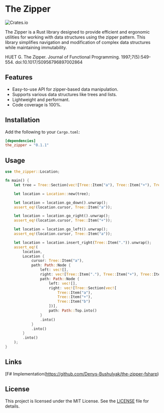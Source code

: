 # The Zipper

![Crates.io](https://img.shields.io/crates/v/the_zipper)

The Zipper is a Rust library designed to provide efficient and ergonomic utilities for working with data structures using the zipper pattern. This library simplifies navigation and modification of complex data structures while maintaining immutability.

HUET G. The Zipper. Journal of Functional Programming. 1997;7(5):549-554. doi:10.1017/S0956796897002864

## Features

- Easy-to-use API for zipper-based data manipulation.
- Supports various data structures like trees and lists.
- Lightweight and performant.
- Code coverage is 100%.

## Installation

Add the following to your `Cargo.toml`:

```toml
[dependencies]
the_zipper = "0.1.1"
```

## Usage

```rust
use the_zipper::Location;

fn main() {
    let tree = Tree::Section(vec![Tree::Item("a"), Tree::Item("+"), Tree::Item("b")]);

    let location = Location::new(tree);

    let location = location.go_down().unwrap();
    assert_eq!(location.cursor, Tree::Item("a"));

    let location = location.go_right().unwrap();
    assert_eq!(location.cursor, Tree::Item("+"));

    let location = location.go_left().unwrap();
    assert_eq!(location.cursor, Tree::Item("a"));

    let location = location.insert_right(Tree::Item(".")).unwrap();
    assert_eq!(
        location,
        Location {
            cursor: Tree::Item("a"),
            path: Path::Node {
                left: vec![],
                right: vec![Tree::Item("."), Tree::Item("+"), Tree::Item("b")],
                path: Path::Node {
                    left: vec![],
                    right: vec![Tree::Section(vec![
                        Tree::Item("a"),
                        Tree::Item("+"),
                        Tree::Item("b")
                    ])],
                    path: Path::Top.into()
                }
                .into()
            }
            .into()
        }
        .into()
    );
}
```

## Links

[F# Implementation(https://github.com/Denys-Bushulyak/the-zipper-fsharp)

## License

This project is licensed under the MIT License. See the [LICENSE](LICENSE) file for details.

<!-- 
---
![Docs.rs](https://docs.rs/zipper_rust/badge.svg)
![Coverage](https://img.shields.io/badge/coverage-100%25-brightgreen) -->
